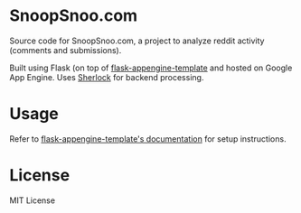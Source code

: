 SnoopSnoo.com
=============
Source code for SnoopSnoo.com, a project to analyze reddit activity (comments and submissions).

Built using Flask (on top of [flask-appengine-template](https://github.com/kamalgill/flask-appengine-template) and hosted on Google App Engine. Uses [Sherlock](https://github.com/orionmelt/sherlock) for backend processing.

Usage
=====
Refer to [flask-appengine-template's documentation](https://github.com/kamalgill/flask-appengine-template/blob/master/README.md) for setup instructions.

License
=======
MIT License